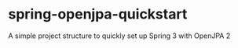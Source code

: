 spring-openjpa-quickstart
=========================

A simple project structure to quickly set up Spring 3 with OpenJPA 2
